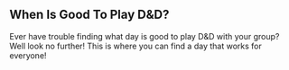 ## When Is Good To Play D&D?

Ever have trouble finding what day is good to play D&D with your group? Well look no further! This is where you can find a day that works for everyone!
